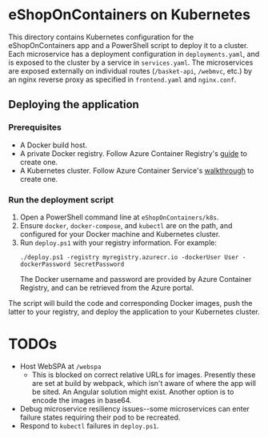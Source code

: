 # eShopOnContainers on Kubernetes
This directory contains Kubernetes configuration for the eShopOnContainers app and a PowerShell script to deploy it to a cluster. Each microservice has a deployment configuration in `deployments.yaml`, and is exposed to the cluster by a service in `services.yaml`. The microservices are exposed externally on individual routes (`/basket-api`, `/webmvc`, etc.) by an nginx reverse proxy as specified in `frontend.yaml` and `nginx.conf`.

## Deploying the application
### Prerequisites
* A Docker build host.
* A private Docker registry. Follow Azure Container Registry's [guide](https://docs.microsoft.com/en-us/azure/container-registry/container-registry-get-started-portal) to create one.
* A Kubernetes cluster. Follow Azure Container Service's [walkthrough](https://docs.microsoft.com/en-us/azure/container-service/container-service-kubernetes-walkthrough) to create one.

### Run the deployment script
1. Open a PowerShell command line at `eShopOnContainers/k8s`.
1. Ensure `docker`, `docker-compose`, and `kubectl` are on the path, and configured for your Docker machine and Kubernetes cluster.
1. Run `deploy.ps1` with your registry information. For example:
    ```
    ./deploy.ps1 -registry myregistry.azurecr.io -dockerUser User -dockerPassword SecretPassword
    ```
    The Docker username and password are provided by Azure Container Registry, and can be retrieved from the Azure portal.

The script will build the code and corresponding Docker images, push the latter to your registry, and deploy the application to your Kubernetes cluster.

TODOs
=====
* Host WebSPA at `/webspa`
    * This is blocked on correct relative URLs for images. Presently these are set at build by webpack, which isn't aware of where the app will be sited. An Angular solution might exist. Another option is to encode the images in base64.
* Debug microservice resiliency issues--some microservices can enter failure states requiring their pod to be recreated.
* Respond to `kubectl` failures in `deploy.ps1`.